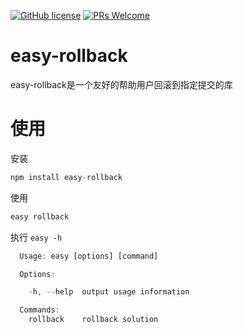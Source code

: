 [![GitHub license](https://img.shields.io/github/license/zhaoqize/easy-rollback.svg)](https://github.com/zhaoqize/easy-rollback/blob/master/LICENSE)
[![PRs Welcome](https://img.shields.io/badge/PRs-welcome-brightgreen.svg)]()
# easy-rollback
easy-rollback是一个友好的帮助用户回滚到指定提交的库

# 使用
安装
```js
npm install easy-rollback
```

使用
```js
easy rollback
```

执行 `easy -h`
```js
  Usage: easy [options] [command]

  Options:

    -h, --help  output usage information

  Commands:
    rollback    rollback solution
```